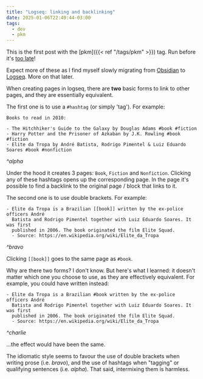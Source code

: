 ```yaml
---
title: "Logseq: linking and backlinking"
date: 2025-01-06T22:49:44-03:00
tags:
  - dev
  - pkm
---
```


This is the first post with the [pkm]({{< ref "/tags/pkm" >}}) tag. Run before
it's [too late](https://en.wikipedia.org/wiki/The_Paradox_of_Choice)!

Expect more of these as I find myself slowly migrating from
[Obsidian](https://obsidian.md/) to [Logseq](https://logseq.com/). More on that
later.

When creating pages in logseq, there are **two** basic forms to link to other pages,
and they are essentially equivalent.

The first one is to use a `#hashtag` (or simply 'tag'). For example:

```
Books to read in 2010:

- The Hitchhiker's Guide to the Galaxy by Douglas Adams #book #fiction
- Harry Potter and the Prisoner of Azkaban by J.K. Rowling #book #fiction
- Elite da Tropa by André Batista, Rodrigo Pimentel & Luiz Eduardo Soares #book #nonfiction
```

_^alpha_

Under the hood it creates 3 pages: `Book`, `Fiction` and `Nonfiction`. Clicking
any of these hashtags opens up the corresponding page. In the page it's possible
to find a backlink to the original page / block that links to it.

The second one is to use double brackets. For example:

```
- Elite da Tropa is a Brazilian [[book]] written by the ex-police officers André
  Batista and Rodrigo Pimentel together with Luiz Eduardo Soares. It was first
  published in 2006. The book originated the film Elite Squad.
  - Source: https://en.wikipedia.org/wiki/Elite_da_Tropa
```

_^bravo_

Clicking `[[book]]` goes to the same page as `#book`.

Why are there two forms? I don't know. But here's what I learned: it doesn't
matter which one you choose to use, as they are effectively equivalent. For
example, you could have written instead:

```
- Elite da Tropa is a Brazilian #book written by the ex-police officers André
  Batista and Rodrigo Pimentel together with Luiz Eduardo Soares. It was first
  published in 2006. The book originated the film Elite Squad.
  - Source: https://en.wikipedia.org/wiki/Elite_da_Tropa
```

_^charlie_

...the effect would have been the same.

The idiomatic style seems to favour the use of double brackets when writing
prose (i.e. _bravo_), and the use of hashtags when "tagging" or qualifying
sentences (i.e. _alpha_). That said, intermixing them is harmless.

